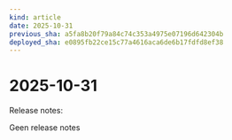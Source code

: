 ```yaml
---
kind: article
date: 2025-10-31
previous_sha: a5fa8b20f79a84c74c353a4975e07196d642304b
deployed_sha: e0895fb22ce15c77a4616aca6de6b17fdfd8ef38
---
```


# 2025-10-31

Release notes:

Geen release notes
